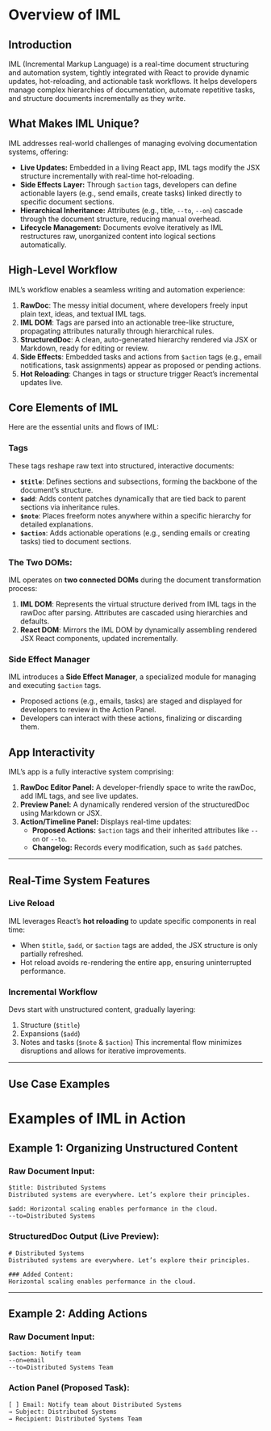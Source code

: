 # Overview of IML

## Introduction

IML (Incremental Markup Language) is a real-time document structuring and automation system, tightly integrated with
React to provide dynamic updates, hot-reloading, and actionable task workflows. It helps developers manage complex
hierarchies of documentation, automate repetitive tasks, and structure documents incrementally as they write.

## What Makes IML Unique?

IML addresses real-world challenges of managing evolving documentation systems, offering:

- **Live Updates:** Embedded in a living React app, IML tags modify the JSX structure incrementally with real-time
  hot-reloading.
- **Side Effects Layer:** Through `$action` tags, developers can define actionable layers (e.g., send emails, create
  tasks) linked directly to specific document sections.
- **Hierarchical Inheritance:** Attributes (e.g., title, `--to`, `--on`) cascade through the document structure,
  reducing manual overhead.
- **Lifecycle Management:** Documents evolve iteratively as IML restructures raw, unorganized content into logical
  sections automatically.

## High-Level Workflow

IML’s workflow enables a seamless writing and automation experience:

1. **RawDoc**: The messy initial document, where developers freely input plain text, ideas, and textual IML tags.
2. **IML DOM**: Tags are parsed into an actionable tree-like structure, propagating attributes naturally through
   hierarchical rules.
3. **StructuredDoc**: A clean, auto-generated hierarchy rendered via JSX or Markdown, ready for editing or review.
4. **Side Effects**: Embedded tasks and actions from `$action` tags (e.g., email notifications, task assignments) appear
   as proposed or pending actions.
5. **Hot Reloading**: Changes in tags or structure trigger React’s incremental updates live.

## Core Elements of IML

Here are the essential units and flows of IML:

### Tags

These tags reshape raw text into structured, interactive documents:

- **`$title`**: Defines sections and subsections, forming the backbone of the document’s structure.
- **`$add`**: Adds content patches dynamically that are tied back to parent sections via inheritance rules.
- **`$note`**: Places freeform notes anywhere within a specific hierarchy for detailed explanations.
- **`$action`**: Adds actionable operations (e.g., sending emails or creating tasks) tied to document sections.

### The Two DOMs:

IML operates on **two connected DOMs** during the document transformation process:

1. **IML DOM**: Represents the virtual structure derived from IML tags in the rawDoc after parsing. Attributes are
   cascaded using hierarchies and defaults.
2. **React DOM**: Mirrors the IML DOM by dynamically assembling rendered JSX React components, updated incrementally.

### Side Effect Manager

IML introduces a **Side Effect Manager**, a specialized module for managing and executing `$action` tags.

- Proposed actions (e.g., emails, tasks) are staged and displayed for developers to review in the Action Panel.
- Developers can interact with these actions, finalizing or discarding them.

## App Interactivity

IML’s app is a fully interactive system comprising:

1. **RawDoc Editor Panel:** A developer-friendly space to write the rawDoc, add IML tags, and see live updates.
2. **Preview Panel:** A dynamically rendered version of the structuredDoc using Markdown or JSX.
3. **Action/Timeline Panel:** Displays real-time updates:
    - **Proposed Actions:** `$action` tags and their inherited attributes like `--on` or `--to`.
    - **Changelog:** Records every modification, such as `$add` patches.

---

## Real-Time System Features

### Live Reload

IML leverages React’s **hot reloading** to update specific components in real time:

- When `$title`, `$add`, or `$action` tags are added, the JSX structure is only partially refreshed.
- Hot reload avoids re-rendering the entire app, ensuring uninterrupted performance.

### Incremental Workflow

Devs start with unstructured content, gradually layering:

1. Structure (`$title`)
2. Expansions (`$add`)
3. Notes and tasks (`$note` & `$action`)
   This incremental flow minimizes disruptions and allows for iterative improvements.

---

## Use Case Examples

# Examples of IML in Action

## Example 1: Organizing Unstructured Content

### Raw Document Input:

    $title: Distributed Systems  
    Distributed systems are everywhere. Let’s explore their principles.

    $add: Horizontal scaling enables performance in the cloud.
    --to=Distributed Systems

### StructuredDoc Output (Live Preview):

    # Distributed Systems  
    Distributed systems are everywhere. Let’s explore their principles.

    ### Added Content:  
    Horizontal scaling enables performance in the cloud.

---

## Example 2: Adding Actions

### Raw Document Input:

    $action: Notify team  
    --on=email  
    --to=Distributed Systems Team  

### Action Panel (Proposed Task):

    [ ] Email: Notify team about Distributed Systems
    → Subject: Distributed Systems  
    → Recipient: Distributed Systems Team
